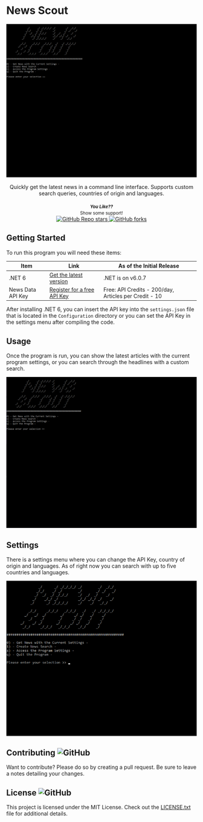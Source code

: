 # News Scout

![Main-Menu](assets/NewsScout-Main.gif)

<div align="center">
Quickly get the latest news in a command line interface. Supports custom search queries, countries of origin and languages.
<br />
<br />
<small>
    <b><i>You Like??</i></b>
    </br>
    Show some support!
</small>
<br />
<a href="https://github.com/zachsanford/NewsScout">
    <img alt="GitHub Repo stars" src="https://img.shields.io/github/stars/zachsanford/NewsScout?style=social">
</a>
<a href="https://github.com/zachsanford/NewsScout/fork">
    <img alt="GitHub forks" src="https://img.shields.io/github/forks/zachsanford/NewsScout?style=social">
</a>
</div>

## Getting Started

To run this program you will need these items:

| Item | Link | As of the Initial Release|
| --- | --- | --- |
| .NET 6 | [Get the latest version](https://dotnet.microsoft.com/en-us/download/dotnet/6.0) | .NET is on v6.0.7 |
| News Data API Key | [Register for a free API Key](https://newsdata.io/register) | Free: API Credits - 200/day, Articles per Credit - 10 |

After installing .NET 6, you can insert the API key into the `settings.json` file that is located in the `Configuration` directory or you can set the API Key in the settings menu after compiling the code.

## Usage

Once the program is run, you can show the latest articles with the current program settings, or you can search through the headlines with a custom search.

![Search](assets/NewsScout-Search.gif)

## Settings

There is a settings menu where you can change the API Key, country of origin and languages. As of right now you can search with up to five countries and languages.

![Settings](assets/NewsScout-Settings.gif)

## Contributing ![GitHub](https://img.shields.io/github/contributors/zachsanford/NewsScout)

Want to contribute? Please do so by creating a pull request. Be sure to leave a notes detailing your changes.

## License ![GitHub](https://img.shields.io/github/license/zachsanford/NewsScout)

This project is licensed under the MIT License. Check out the [LICENSE.txt](https://github.com/zachsanford/NewsScout/blob/master/LICENSE.txt) file for additional details.